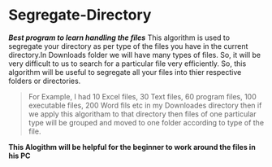 # Segregate-Directory
  ***Best program to learn handling the files***
This algorithm is used to segregate your directory as per type of the files you have in the current directory.In Downloads folder we will have many types of files. So, it will be very difficult to us to search for a particular file very efficiently. So, this algorithm will be useful to segregate all your files into thier respective folders or directories.

>For Example, I had 10 Excel files, 30 Text files, 60 program files, 100 executable files, 200 Word fils etc in my Downloades directory then if we apply this algoritham to that directory then files of one particular type will be grouped and moved to one folder according to type of the file.

**This Alogithm will be helpful for the beginner to work around the files in his PC**



